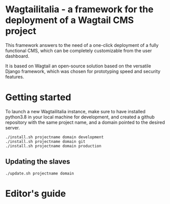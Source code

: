 # Wagtailitalia - a framework for the deployment of a Wagtail CMS project

This framework answers to the need of a one-click deployment of a fully functional CMS, which can be completely customizable from the user dashboard.

It is based on Wagtail an open-source solution based on the versatile Django framework, which was chosen for prototyping speed and security features.

# Getting started

To launch a new Wagtailitalia instance, make sure to have installed python3.8 in your local machine for development, and created a github repository with the same project name, and a domain pointed to the desired server.

```
./install.sh projectname domain development
./install.sh projectname domain git
./install.sh projectname domain production
```

## Updating the slaves

```
./update.sh projectname domain

```

# Editor's guide


